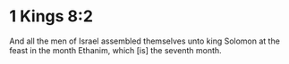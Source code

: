 # 1 Kings 8:2

And all the men of Israel assembled themselves unto king Solomon at the feast in the month Ethanim, which [is] the seventh month.